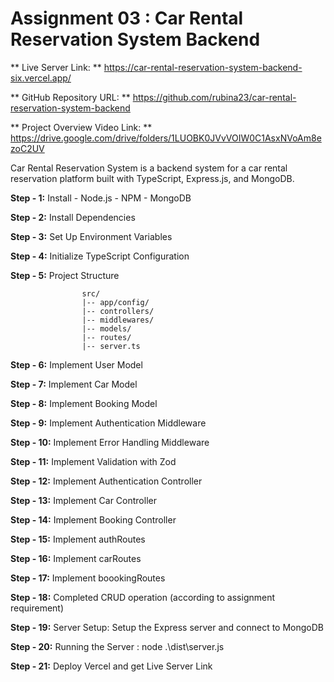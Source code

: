 # Assignment 03 : Car Rental Reservation System Backend

** Live Server Link: ** https://car-rental-reservation-system-backend-six.vercel.app/

** GitHub Repository URL: ** https://github.com/rubina23/car-rental-reservation-system-backend

** Project Overview Video Link: ** https://drive.google.com/drive/folders/1LUOBK0JVvVOIW0C1AsxNVoAm8ezoC2UV

Car Rental Reservation System is a backend system for a car rental reservation platform built with TypeScript, Express.js, and MongoDB.

**Step - 1:** Install - Node.js - NPM - MongoDB

**Step - 2:** Install Dependencies

**Step - 3:** Set Up Environment Variables

**Step - 4:** Initialize TypeScript Configuration

**Step - 5:** Project Structure

```
                src/
                |-- app/config/
                |-- controllers/
                |-- middlewares/
                |-- models/
                |-- routes/
                |-- server.ts
```

**Step - 6:** Implement User Model

**Step - 7:** Implement Car Model

**Step - 8:** Implement Booking Model

**Step - 9:** Implement Authentication Middleware

**Step - 10:** Implement Error Handling Middleware

**Step - 11:** Implement Validation with Zod

**Step - 12:** Implement Authentication Controller

**Step - 13:** Implement Car Controller

**Step - 14:** Implement Booking Controller

**Step - 15:** Implement authRoutes

**Step - 16:** Implement carRoutes

**Step - 17:** Implement boookingRoutes

**Step - 18:** Completed CRUD operation (according to assignment requirement)

**Step - 19:** Server Setup: Setup the Express server and connect to MongoDB

**Step - 20:** Running the Server : node .\dist\server.js

**Step - 21:** Deploy Vercel and get Live Server Link
